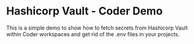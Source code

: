 # Hashicorp Vault - Coder Demo

This is a simple demo to show how to fetch secrets from Hashicorp Vault within Coder workspaces and get rid of the .env files in your projects.